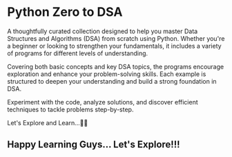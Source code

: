 # Python Zero to DSA

A thoughtfully curated collection designed to help you master Data Structures and Algorithms (DSA) from scratch using Python. Whether you're a beginner or looking to strengthen your fundamentals, it includes a variety of programs for different levels of understanding. 




Covering both basic concepts and key DSA topics, the programs encourage exploration and enhance your problem-solving skills. Each example is structured to deepen your understanding and build a strong foundation in DSA.

Experiment with the code, analyze solutions, and discover efficient techniques to tackle problems step-by-step.

Let's Explore and Learn...✌🏻



## Happy Learning Guys... Let's Explore!!! 

